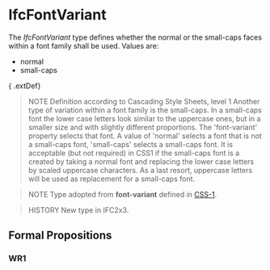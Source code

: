 # IfcFontVariant

The _IfcFontVariant_ type defines whether the normal or the small-caps faces within a font family shall be used. Values are:

* normal
* small-caps
<!-- end of short definition -->

{ .extDef}
> NOTE Definition according to Cascading Style Sheets, level 1
> Another type of variation within a font family is the small-caps. In a small-caps font the lower case letters look similar to the uppercase ones, but in a smaller size and with slightly different proportions. The 'font-variant' property selects that font. A value of 'normal' selects a font that is not a small-caps font, 'small-caps' selects a small-caps font. It is acceptable (but not required) in CSS1 if the small-caps font is a created by taking a normal font and replacing the lower case letters by scaled uppercase characters. As a last resort, uppercase letters will be used as replacement for a small-caps font.

> NOTE Type adopted from **font-variant** defined in [CSS-1](../content/bibliography.htm#CSS1).

> HISTORY New type in IFC2x3.

## Formal Propositions

### WR1

